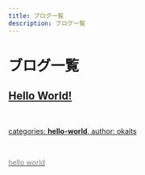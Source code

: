 ```yaml
---
title: ブログ一覧 
description: ブログ一覧
---
```

<h1>ブログ一覧</h1>
<a href="https://linuxcodevserver.github.io/"><h2>Hello World!</h2><br>
<p>categories: <b>hello-world</b>, author: okaits</p><br>
<p style="width: 80%; height: 80%; color: gray;">hello world</p>

